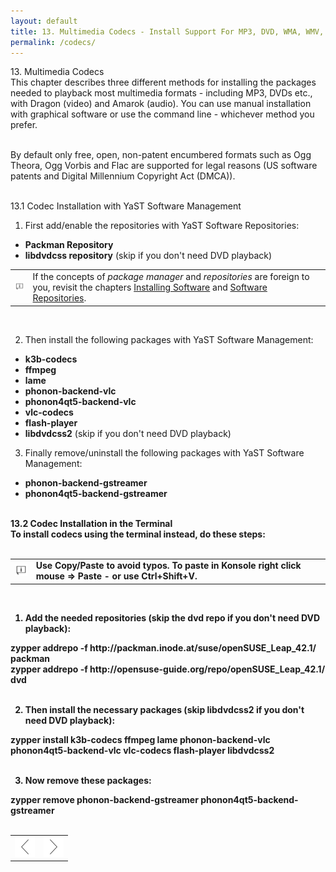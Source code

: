 ```yaml
---
layout: default
title: 13. Multimedia Codecs - Install Support For MP3, DVD, WMA, WMV, MOV etc.
permalink: /codecs/
---
```


<div class="os1">13. Multimedia Codecs</div>
This chapter describes three different methods for installing the packages needed to playback most multimedia formats - including MP3, DVDs etc., with Dragon (video) and Amarok (audio). You can use manual installation with graphical software or use the command line - whichever method you prefer.<br /><br />

By default only free, open, non-patent encumbered formats such as Ogg Theora, Ogg Vorbis and Flac are supported for legal reasons (US software patents and Digital Millennium Copyright Act (DMCA)).<br /><br />


<!--
<div class="os2">13.1 Codec Installation with 1-Click</div>

Temporarily not available for technical reasons.<br /><br /><br />


Click on the button below to install multmedia codecs with 1-click install.<br /><br />


<center><a href="http://opensuse-community.org/codecs-kde.ymp"><img src="images/oneclick/codecs.png" alt="ymp" class="pic" /></a></center><br />
-->


<!--
<center><a href="data:text/x-suse-ymu,http://opensuse-guide.org/ymp/codecs.ymp"><img src="images/oneclick/codecs.png" alt="codecs ymp" class="pic" /></a></center><br />
-->

<!--
Note, if you get a warning dialog like this don't panic! Simply select the proper option, to either allow changing the vendor for some packages from <i>openSUSE</i> to <i>Packman</i>, or possibly to downgrade a package (usually the same package version, only with a lower build number) then click <i>OK -- Try Again</i>.<br /><br />
-->

<!--
<center><a href="images/screenshots/conflict.png" rel="thumbnail"><img src="images/screenshots/conflictb.png" alt="conflict" class="pic" /></a></center><br />
-->


<div class="os2">13.1 Codec Installation with YaST Software Management</div>

1) First add/enable the repositories with YaST Software Repositories:<br />

<ul>
<li><b>Packman Repository</b></li>
<!-- <li><b>Non-OSS Respository</b></li> -->
<li><b>libdvdcss repository</b> (skip if you don't need DVD playback)</li>
</ul>

<div class="tip">
<table>
<tbody>
<tr>
<td><img src="images/pics/tip.png" alt="tip" /></td>
<td>If the concepts of <i>package manager</i> and <i>repositories</i> are foreign to you, revisit the chapters <a href="installpackage.php">Installing Software</a> and <a href="repositories.php">Software Repositories</a>.</td>
</tr>
</tbody>
</table>
</div><br />

2) Then install the following packages with YaST Software Management:<br />

<ul>
<li><b>k3b-codecs</b></li>
<li><b>ffmpeg</b></li>
<li><b>lame</b></li>
<li><b>phonon-backend-vlc</b></li>
<li><b>phonon4qt5-backend-vlc</b></li>
<li><b>vlc-codecs</b></li>
<li><b>flash-player</b></li>
<li><b>libdvdcss2</b> (skip if you don't need DVD playback)</li>
</ul>

3) Finally remove/uninstall the following packages with YaST Software Management:<br />

<ul>
<li><b>phonon-backend-gstreamer</b></li>
<li><b>phonon4qt5-backend-gstreamer</li>
</ul><br />







<!--
You can install the packages manually instead if you prefer.<br /><br />

First add/enable the repositories with YaST Software Repositories:<br />

<ul>
<li><b>Packman Repository</b></li>
<li><b>Non-OSS Respository</b></li>
<li><b>libdvdcss repository</b> (skip if you don't need DVD playback)</li>
</ul>

<div class="tip">
<table>
<tbody>
<tr>
<td><img src="images/pics/tip.png" alt="tip" /></td>
<td>If the concepts of <i>package manager</i> and <i>repositories</i> are foreign to you, revisit the chapters <a href="installpackage.php">Installing Software</a> and <a href="repositories.php">Software Repositories</a>.</td>
</tr>
</tbody>
</table>
</div><br />

Then install the following packages with YaST Software Management:<br />

<ul>
<li><b>k3b-codecs</b></li>
<li><b>ffmpeg</b></li>
<li><b>lame</b></li>
<li><b>gstreamer-plugins-bad</b></li>
<li><b>gstreamer-plugins-ugly</b></li>
<li><b>gstreamer-plugins-ugly-orig-addon</b></li>
<li><b>gstreamer-plugins-libav</b></li>
<li><b>gstreamer-fluendo-mp3</b></li>
<li><b>libdvdcss2</b> (skip if you don't need DVD playback)</li>
</ul>
-->

<div class="os2">13.2 Codec Installation in the Terminal</div>
To install codecs using the terminal instead, do these steps:<br /><br />

<div class="tip">
<table>
<tbody>
<tr>
<td><img src="images/pics/tip.png" alt="tip" /></td>
<td>Use Copy/Paste to avoid typos. To paste in Konsole right click mouse => Paste - or use <b>Ctrl+Shift+V</b>.</td>
</tr>
</tbody>
</table>
</div><br />

1) Add the needed repositories (skip the dvd repo if you don't need DVD playback):
<div class="clroot">zypper addrepo -f http://packman.inode.at/suse/openSUSE_Leap_42.1/ packman</div>
<div class="clroot">zypper addrepo -f http://opensuse-guide.org/repo/openSUSE_Leap_42.1/ dvd</div><br />

2) Then install the necessary packages (skip libdvdcss2 if you don't need DVD playback):
<div class="clroot">zypper install k3b-codecs ffmpeg lame phonon-backend-vlc phonon4qt5-backend-vlc vlc-codecs flash-player libdvdcss2</div><br />

3) Now remove these packages:
<div class="clroot">zypper remove phonon-backend-gstreamer phonon4qt5-backend-gstreamer</div><br />

<!--
Add the needed repositories (skip the dvd repo if you don't need DVD playback):
<div class="clroot">zypper addrepo -f http://packman.inode.at/suse/openSUSE_Leap_42.1/Essentials/ packman</div>
<div class="clroot">zypper addrepo -f http://opensuse-guide.org/repo/openSUSE_Leap_42.1/ dvd</div><br />


Then install the necessary packages (skip libdvdcss2 if you don't need DVD playback):
<div class="clroot">zypper install k3b-codecs ffmpeg lame gstreamer-plugins-bad gstreamer-plugins-ugly gstreamer-plugins-ugly-orig-addon gstreamer-plugins-libav libdvdcss2</div>

You will be asked if you want to allow vendor change for some packages - allow it.<br /><br />

Finally ensure that you have a consistent set of packages from the Packman Repository:
<div class="clroot">zypper dup --from http://packman.inode.at/suse/openSUSE_Leap_42.1/Essentials/</div>

You will be asked if you want to allow vendor change for some packages - allow it.<br /><br />

If you still experience problems try removing the GStreamer cache and reboot your system:
<div class="cl">rm -rf ~/.cache/gstreamer-1.0/</div><br />
-->





<table style="text-align: left; width: 100%;" border="0" cellpadding="2" cellspacing="2">
	<tbody>
	<tr>
		<td style="width: 50%;"><div style="text-align: center;"><a href="windows.php"><img class="pic" style="width: 32px; height: 32px;" alt="prev" src="images/pics/prev.png" /></a></div></td>
		<td style="width: 50%;"><div style="text-align: center;"><a href="browserplugins.php"><img class="pic" style="width: 32px; height: 32px;" alt="next" src="images/pics/next.png" /></a></div></td>
	</tr>
</tbody>
</table>
